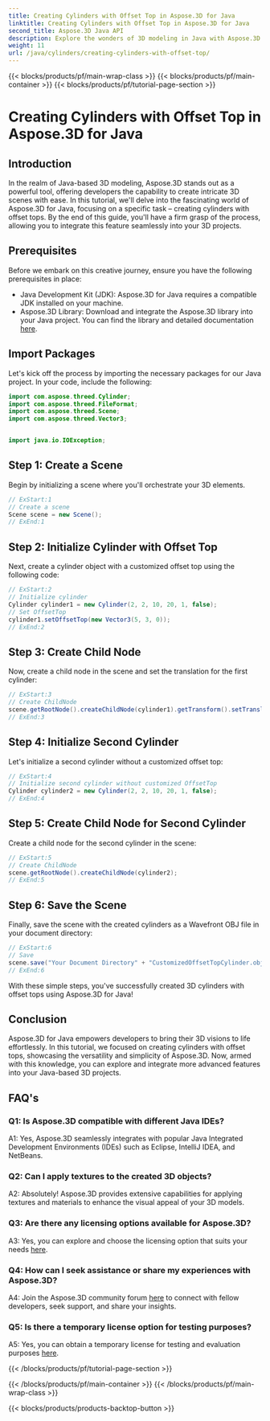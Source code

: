 ```yaml
---
title: Creating Cylinders with Offset Top in Aspose.3D for Java
linktitle: Creating Cylinders with Offset Top in Aspose.3D for Java
second_title: Aspose.3D Java API
description: Explore the wonders of 3D modeling in Java with Aspose.3D. Learn to create captivating cylinders with offset tops effortlessly.
weight: 11
url: /java/cylinders/creating-cylinders-with-offset-top/
---
```


{{< blocks/products/pf/main-wrap-class >}}
{{< blocks/products/pf/main-container >}}
{{< blocks/products/pf/tutorial-page-section >}}

# Creating Cylinders with Offset Top in Aspose.3D for Java

## Introduction

In the realm of Java-based 3D modeling, Aspose.3D stands out as a powerful tool, offering developers the capability to create intricate 3D scenes with ease. In this tutorial, we'll delve into the fascinating world of Aspose.3D for Java, focusing on a specific task – creating cylinders with offset tops. By the end of this guide, you'll have a firm grasp of the process, allowing you to integrate this feature seamlessly into your 3D projects.

## Prerequisites

Before we embark on this creative journey, ensure you have the following prerequisites in place:

- Java Development Kit (JDK): Aspose.3D for Java requires a compatible JDK installed on your machine.
- Aspose.3D Library: Download and integrate the Aspose.3D library into your Java project. You can find the library and detailed documentation [here](https://releases.aspose.com/3d/java/).

## Import Packages

Let's kick off the process by importing the necessary packages for our Java project. In your code, include the following:

```java
import com.aspose.threed.Cylinder;
import com.aspose.threed.FileFormat;
import com.aspose.threed.Scene;
import com.aspose.threed.Vector3;


import java.io.IOException;
```

## Step 1: Create a Scene

Begin by initializing a scene where you'll orchestrate your 3D elements.

```java
// ExStart:1
// Create a scene
Scene scene = new Scene();
// ExEnd:1
```

## Step 2: Initialize Cylinder with Offset Top

Next, create a cylinder object with a customized offset top using the following code:

```java
// ExStart:2
// Initialize cylinder
Cylinder cylinder1 = new Cylinder(2, 2, 10, 20, 1, false);
// Set OffsetTop
cylinder1.setOffsetTop(new Vector3(5, 3, 0));
// ExEnd:2
```

## Step 3: Create Child Node

Now, create a child node in the scene and set the translation for the first cylinder:

```java
// ExStart:3
// Create ChildNode
scene.getRootNode().createChildNode(cylinder1).getTransform().setTranslation(10, 0, 0);
// ExEnd:3
```

## Step 4: Initialize Second Cylinder

Let's initialize a second cylinder without a customized offset top:

```java
// ExStart:4
// Initialize second cylinder without customized OffsetTop
Cylinder cylinder2 = new Cylinder(2, 2, 10, 20, 1, false);
// ExEnd:4
```

## Step 5: Create Child Node for Second Cylinder

Create a child node for the second cylinder in the scene:

```java
// ExStart:5
// Create ChildNode
scene.getRootNode().createChildNode(cylinder2);
// ExEnd:5
```

## Step 6: Save the Scene

Finally, save the scene with the created cylinders as a Wavefront OBJ file in your document directory:

```java
// ExStart:6
// Save
scene.save("Your Document Directory" + "CustomizedOffsetTopCylinder.obj", FileFormat.WAVEFRONTOBJ);
// ExEnd:6
```

With these simple steps, you've successfully created 3D cylinders with offset tops using Aspose.3D for Java!

## Conclusion

Aspose.3D for Java empowers developers to bring their 3D visions to life effortlessly. In this tutorial, we focused on creating cylinders with offset tops, showcasing the versatility and simplicity of Aspose.3D. Now, armed with this knowledge, you can explore and integrate more advanced features into your Java-based 3D projects.

## FAQ's

### Q1: Is Aspose.3D compatible with different Java IDEs?

A1: Yes, Aspose.3D seamlessly integrates with popular Java Integrated Development Environments (IDEs) such as Eclipse, IntelliJ IDEA, and NetBeans.

### Q2: Can I apply textures to the created 3D objects?

A2: Absolutely! Aspose.3D provides extensive capabilities for applying textures and materials to enhance the visual appeal of your 3D models.

### Q3: Are there any licensing options available for Aspose.3D?

A3: Yes, you can explore and choose the licensing option that suits your needs [here](https://purchase.aspose.com/buy).

### Q4: How can I seek assistance or share my experiences with Aspose.3D?

A4: Join the Aspose.3D community forum [here](https://forum.aspose.com/c/3d/18) to connect with fellow developers, seek support, and share your insights.

### Q5: Is there a temporary license option for testing purposes?

A5: Yes, you can obtain a temporary license for testing and evaluation purposes [here](https://purchase.aspose.com/temporary-license/).

{{< /blocks/products/pf/tutorial-page-section >}}

{{< /blocks/products/pf/main-container >}}
{{< /blocks/products/pf/main-wrap-class >}}

{{< blocks/products/products-backtop-button >}}
